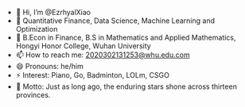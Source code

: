 - 👋 Hi, I’m @EzrhyalXiao
- 👀 Quantitative Finance, Data Science, Machine Learning and Optimization
- 💞️ B.Econ in Finance, B.S in Mathematics and Applied Mathematics, Hongyi Honor College, Wuhan University
- 📫 How to reach me: 2020302131253@whu.edu.com
- 😄 Pronouns: he/him
- ⚡ Interest: Piano, Go, Badminton, LOLm, CSGO 
- 🌱 Motto: Just as long ago, the enduring stars shone across thirteen provinces.
